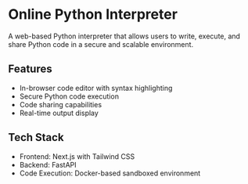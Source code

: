 # Online Python Interpreter

A web-based Python interpreter that allows users to write, execute, and share Python code in a secure and scalable environment.

## Features
- In-browser code editor with syntax highlighting
- Secure Python code execution
- Code sharing capabilities
- Real-time output display

## Tech Stack
- Frontend: Next.js with Tailwind CSS
- Backend: FastAPI
- Code Execution: Docker-based sandboxed environment
